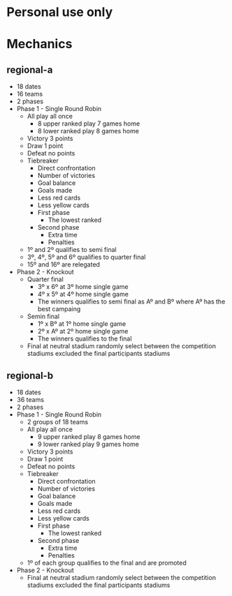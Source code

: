 # Personal use only

# Mechanics

## regional-a
- 18 dates
- 16 teams
- 2 phases
- Phase 1 - Single Round Robin
    - All play all once
        - 8 upper ranked play 7 games home
        - 8 lower ranked play 8 games home
    - Victory 3 points
    - Draw 1 point
    - Defeat no points
    - Tiebreaker
        - Direct confrontation
        - Number of victories
        - Goal balance
        - Goals made
        - Less red cards
        - Less yellow cards
        - First phase
            - The lowest ranked
        - Second phase
            - Extra time
            - Penalties
    - 1º and 2º qualifies to semi final
    - 3º, 4º, 5º and 6º qualifies to quarter final
    - 15º and 16º are relegated
- Phase 2 - Knockout
    - Quarter final
        - 3º x 6º at 3º home single game
        - 4º x 5º at 4º home single game
        - The winners qualifies to semi final as Aº and Bº where Aº has the best campaing
    - Semin final
        - 1º x Bº at 1º home single game
        - 2º x Aº at 2º home single game
        - The winners qualifies to the final
    - Final at neutral stadium randomly select between the competition stadiums excluded the final participants stadiums

## regional-b
- 18 dates
- 36 teams
- 2 phases
- Phase 1 - Single Round Robin
    - 2 groups of 18 teams
    - All play all once
        - 9 upper ranked play 8 games home
        - 9 lower ranked play 9 games home
    - Victory 3 points
    - Draw 1 point
    - Defeat no points
    - Tiebreaker
        - Direct confrontation
        - Number of victories
        - Goal balance
        - Goals made
        - Less red cards
        - Less yellow cards
        - First phase
            - The lowest ranked
        - Second phase
            - Extra time
            - Penalties
    - 1º of each group qualifies to the final and are promoted
- Phase 2 - Knockout
    - Final at neutral stadium randomly select between the competition stadiums excluded the final participants stadiums
